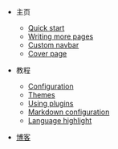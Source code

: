 * 主页

  * [Quick start](README.md)
  * [Writing more pages](more-pages.md)
  * [Custom navbar](custom-navbar.md)
  * [Cover page](cover.md)

* 教程
  * [Configuration](configuration.md)
  * [Themes](themes.md)
  * [Using plugins](plugins.md)
  * [Markdown configuration](markdown.md)
  * [Language highlight](language-highlight.md)

* [博客](https://blog.csdn.net/networken)

